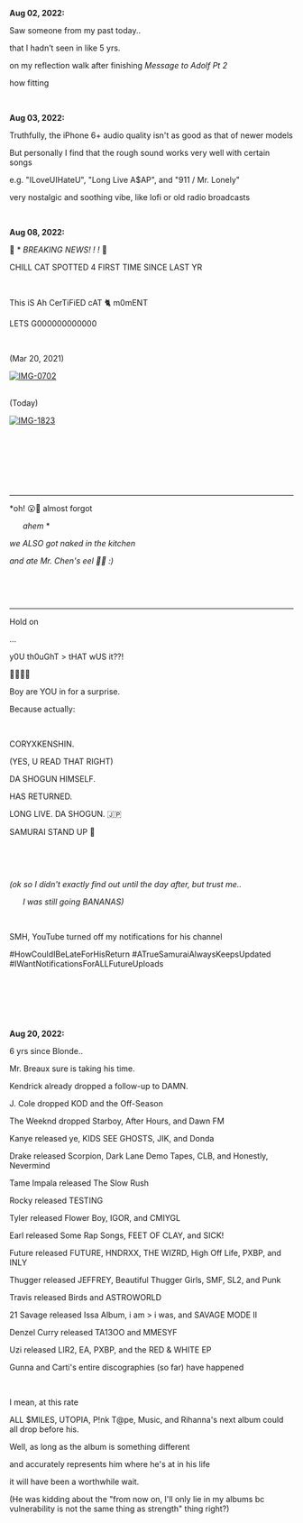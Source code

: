 **Aug 02, 2022:**

Saw someone from my past today..

that I hadn’t seen in like 5 yrs. 

on my reflection walk after finishing *Message to Adolf Pt 2* 

how fitting

&nbsp; 

**Aug 03, 2022:**

Truthfully, the iPhone 6+ audio quality isn't as good as that of newer models

But personally I find that the rough sound works very well with certain songs

e.g. "ILoveUIHateU", "Long Live A$AP", and "911 / Mr. Lonely"

very nostalgic and soothing vibe, like lofi or old radio broadcasts

&nbsp;

**Aug 08, 2022:**

🚨 * *BREAKING NEWS! ! !* 🚨

CHILL CAT SPOTTED 4 FIRST TIME 
SINCE LAST YR

&nbsp;

This iS Ah CerTiFiED cAT 🐈‍ m0mENT

LETS G000000000000

&nbsp;

(Mar 20, 2021)

<a href="https://ibb.co/VSVYPKX"><img src="https://i.ibb.co/6PY0fd6/IMG-0702.jpg" alt="IMG-0702" border="0"></a><br /><a target='_blank' href='https://imgbb.com/'></a><br />

(Today)

<a href="https://ibb.co/wwsQWH7"><img src="https://i.ibb.co/4YdSTy2/IMG-1823.jpg" alt="IMG-1823" border="0"></a><br /><a target='_blank' href='https://imgbb.com/'></a><br />

&nbsp;

&nbsp;

&nbsp;

********************
*oh! 😮🫢 almost forgot

&nbsp; &nbsp; &nbsp; *ahem* *

*we ALSO got naked in the kitchen*

*and ate Mr. Chen's eel 🙈🤪 :)* 

&nbsp;

&nbsp; 

********************
Hold on 

...

y0U th0uGhT > tHAT wUS it??!

🤣🤣🤣🤣 

Boy are YOU in for a surprise. 

Because actually:

&nbsp;

CORYXKENSHIN. 

(YES, U READ THAT RIGHT)

DA SHOGUN HIMSELF. 

HAS RETURNED. 

LONG LIVE. DA SHOGUN. 🇯🇵

SAMURAI STAND UP 🫡

&nbsp;

&nbsp;

*(ok so I didn't exactly find out until the day after, but trust me..* 

&nbsp; &nbsp; &nbsp; *I was still going BANANAS)*

&nbsp;

SMH, YouTube turned off my notifications for his channel

#HowCouldIBeLateForHisReturn 
#ATrueSamuraiAlwaysKeepsUpdated 
#IWantNotificationsForALLFutureUploads

&nbsp;

&nbsp;

&nbsp;

**Aug 20, 2022:**

6 yrs since Blonde.. 

Mr. Breaux sure is taking his time.

Kendrick already dropped a follow-up to DAMN.

J. Cole dropped KOD and the Off-Season

The Weeknd dropped Starboy, After Hours, and Dawn FM

Kanye released ye, KIDS SEE GHOSTS, JIK, and Donda

Drake released Scorpion, Dark Lane Demo Tapes, CLB, and Honestly, Nevermind

Tame Impala released The Slow Rush

Rocky released TESTING

Tyler released Flower Boy, IGOR, and CMIYGL

Earl released Some Rap Songs, FEET OF CLAY, and SICK!

Future released FUTURE, HNDRXX, THE WIZRD, High Off Life, PXBP, and INLY

Thugger released JEFFREY, Beautiful Thugger Girls, SMF, SL2, and Punk

Travis released Birds and ASTROWORLD

21 Savage released Issa Album, i am > i was, and SAVAGE MODE II

Denzel Curry released TA13OO and MMESYF

Uzi released LIR2, EA, PXBP, and the RED & WHITE EP 

Gunna and Carti's entire discographies (so far) have happened

&nbsp;

I mean, at this rate 

ALL $MILES, UTOPIA, P!nk T@pe, Music, and Rihanna's next album could all drop before his.

Well, as long as the album is something different 

and accurately represents him where he's at in his life

it will have been a worthwhile wait. 

(He was kidding about the "from now on, I'll only lie in my albums bc vulnerability is not the same thing as strength" thing right?) 
